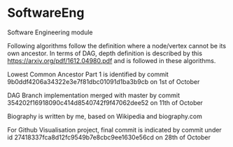 # SoftwareEng
Software Engineering module

Following algorithms follow the definition where a node/vertex cannot be its own ancestor.
In terms of DAG, depth definition is described by this https://arxiv.org/pdf/1612.04980.pdf and is followed in these algorithms.

Lowest Common Ancestor Part 1 is identified by commit 9b0ddf4206a34322e3e7f81dbc01091d1ba3b9cb on 1st of October

DAG Branch implementation merged with master by commit 354202f16918090c414d8540742f9f47062dee52 on 11th of October

Biography is written by me, based on Wikipedia and biography.com


For Github Visualisation project, final commit is indicated by commit under id 27418337fca8d12fc9549b7e8cbc9ee1630e56cd on 28th of October
